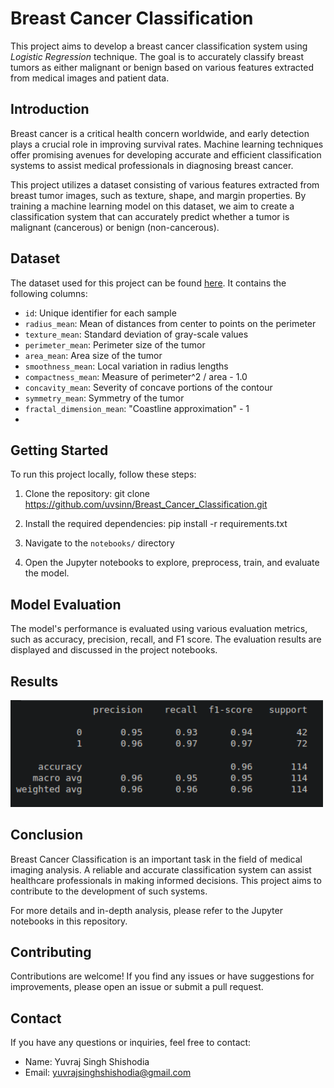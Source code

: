 # Breast Cancer Classification

This project aims to develop a breast cancer classification system using *Logistic Regression* technique. The goal is to accurately classify breast tumors as either malignant or benign based on various features extracted from medical images and patient data.

## Introduction

Breast cancer is a critical health concern worldwide, and early detection plays a crucial role in improving survival rates. Machine learning techniques offer promising avenues for developing accurate and efficient classification systems to assist medical professionals in diagnosing breast cancer.

This project utilizes a dataset consisting of various features extracted from breast tumor images, such as texture, shape, and margin properties. By training a machine learning model on this dataset, we aim to create a classification system that can accurately predict whether a tumor is malignant (cancerous) or benign (non-cancerous).

## Dataset

The dataset used for this project can be found [here](https://github.com/uvsinn/Breast_Cancer_Cassification/dataset.csv). It contains the following columns:

- `id`: Unique identifier for each sample
- `radius_mean`: Mean of distances from center to points on the perimeter
- `texture_mean`: Standard deviation of gray-scale values
- `perimeter_mean`: Perimeter size of the tumor
- `area_mean`: Area size of the tumor
- `smoothness_mean`: Local variation in radius lengths
- `compactness_mean`: Measure of perimeter^2 / area - 1.0
- `concavity_mean`: Severity of concave portions of the contour
- `symmetry_mean`: Symmetry of the tumor
- `fractal_dimension_mean`: "Coastline approximation" - 1
- 
## Getting Started

To run this project locally, follow these steps:

1. Clone the repository: git clone https://github.com/uvsinn/Breast_Cancer_Classification.git
   
2. Install the required dependencies: pip install -r requirements.txt

3. Navigate to the `notebooks/` directory
   
4. Open the Jupyter notebooks to explore, preprocess, train, and evaluate the model.

## Model Evaluation

The model's performance is evaluated using various evaluation metrics, such as accuracy, precision, recall, and F1 score. The evaluation results are displayed and discussed in the project notebooks.

## Results

<img src="results/breast cancer classification report.png" width="500"/>

## Conclusion

Breast Cancer Classification is an important task in the field of medical imaging analysis. A reliable and accurate classification system can assist healthcare professionals in making informed decisions. This project aims to contribute to the development of such systems.

For more details and in-depth analysis, please refer to the Jupyter notebooks in this repository.
   
## Contributing

Contributions are welcome! If you find any issues or have suggestions for improvements, please open an issue or submit a pull request.

## Contact

If you have any questions or inquiries, feel free to contact:

- Name: Yuvraj Singh Shishodia
- Email: yuvrajsinghshishodia@gmail.com
